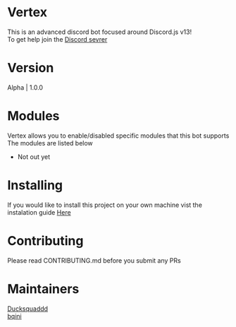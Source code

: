 # Vertex

This is an advanced discord bot focused around Discord.js v13!<br>
To get help join the [Discord sevrer](https://discord.gg/EcdPApY8Kd)

# Version

Alpha | 1.0.0

# Modules

Vertex allows you to enable/disabled specific modules that this bot supports <br>The modules are listed below

- Not out yet

# Installing

If you would like to install this project on your own machine vist the instalation guide [Here](/installing/)

# Contributing

Please read CONTRIBUTING.md before you submit any PRs

# Maintainers

[Ducksquaddd](https://github.com/Ducksquaddd)<br>
[bqini](https://github.com/bqini)
